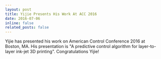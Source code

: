 ```yaml
---
layout: post
title: Yijie Presents His Work At ACC 2016
date: 2016-07-06
inline: false
related_posts: false
---
```

Yijie has presented his work on American Control Conference 2016 at Boston, MA. His presentation is "A predictive control algorithm for layer-to-layer ink-jet 3D printing". Congratulations Yijie! 

